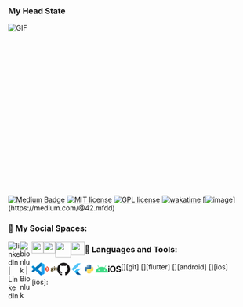 ###  My Head State

<img align="right" alt="GIF" src="https://c.tenor.com/qwuEjGkDkZEAAAAS/quantum.gif" width="520" height="350" />



[![Medium Badge](https://img.shields.io/badge/-Medium-757575?style=flat-quare&labelColor=757575&logo=Medium&logoColor=white&link=link)](https://medium.com/@42.mfdd) 
[![MIT license](https://img.shields.io/badge/License-MIT-blue.svg)](https://cyberbadgerr.mit-license.org/)
[![GPL license](https://img.shields.io/badge/License-GPL-blue.svg)](http://perso.crans.org/besson/LICENSE.html)
[![wakatime](https://wakatime.com/badge/user/8139c01a-be82-4b84-a395-ccbeb429fcc4.svg)](https://wakatime.com/@8139c01a-be82-4b84-a395-ccbeb429fcc4)
[![image](https://user-images.githubusercontent.com/99974217/191471868-24274e58-74ed-4cbc-b5f5-0cb26913c4c0.png&width="24px")](https://medium.com/@42.mfdd)


### 📩 My Social Spaces:

[<img align="left" alt="linkedin | LinkedIn" width="24px" src="https://raw.githubusercontent.com/peterthehan/peterthehan/master/assets/linkedin.svg" />][linkedin]
[<img align="left" alt="bionluk | Bionluk" width="24px" src="https://i0.wp.com/www.moramfi.com/wp-content/uploads/2020/06/unnamed-min-1.png?resize=344%2C344&ssl=1" />][bionluk]
[<img align="left" height="24" width="24" src="https://cdn.jsdelivr.net/npm/simple-icons@v4/icons/instagram.svg" />][instagram]
[<img align="left" height="24" width="24" src="https://cdn.jsdelivr.net/npm/simple-icons@v4/icons/gmail.svg" />][gmail]
[<img align="left" height="32" width="32" src="https://raw.githubusercontent.com/simple-icons/simple-icons/develop/icons/codingame.svg" />][codingame]
[<img align="left" height="28" width="28" src="https://media.geeksforgeeks.org/gfg-gg-logo.svg" />][geeksforgeeks]


[instagram]: https://www.reddit.com/user/cyberbadgerr
[bionluk]: https://bionluk.com/cyberbadger
[linkedin]: https://www.linkedin.com/in/x-xx-426845235/
[medium]: https://medium.com/@42.mfdd 
[gmail]: mailto:42.mfdd@gmail.com
[codingame]: https://www.codingame.com/profile/6e6b1c6a60d88152f1edb8fa23a342b60250374
[geeksforgeeks]: https://auth.geeksforgeeks.org/user/cyberbadger









### 🔧 Languages and Tools:

[<img align="left" alt="Visual Studio Code" width="26px" src="https://raw.githubusercontent.com/github/explore/80688e429a7d4ef2fca1e82350fe8e3517d3494d/topics/visual-studio-code/visual-studio-code.png" />][vscode]
[<img align="left" alt="Git" width="26px" src="https://raw.githubusercontent.com/github/explore/80688e429a7d4ef2fca1e82350fe8e3517d3494d/topics/git/git.png" />][git]
[<img align="left" alt="GitHub" width="26px" src="https://raw.githubusercontent.com/github/explore/78df643247d429f6cc873026c0622819ad797942/topics/github/github.png" />][github]
[<img align="left" alt="Flutter" width="26px" src="https://raw.githubusercontent.com/github/explore/cebd63002168a05a6a642f309227eefeccd92950/topics/flutter/flutter.png" />][flutter]
[<img align="left" alt="Python" width="26px" src="https://raw.githubusercontent.com/github/explore/cebd63002168a05a6a642f309227eefeccd92950/topics/python/python.png" />][python]
[<img align="left" alt="Android" width="26px" src="https://raw.githubusercontent.com/github/explore/80688e429a7d4ef2fca1e82350fe8e3517d3494d/topics/android/android.png" />][android]
[<img align="left" alt="Ios" width="26px" src="https://raw.githubusercontent.com/github/explore/cebd63002168a05a6a642f309227eefeccd92950/topics/ios/ios.png" />][ios]

[vscode]:
[git]:
[github]:
[flutter]:
[python]:
[android]:
[ios]:
